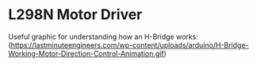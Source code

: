 # L298N Motor Driver

Useful graphic for understanding how an H-Bridge works: (https://lastminuteengineers.com/wp-content/uploads/arduino/H-Bridge-Working-Motor-Direction-Control-Animation.gif)
